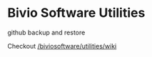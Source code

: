 Bivio Software Utilities
==


github backup and restore

Checkout [/biviosoftware/utilities/wiki](Wiki)
